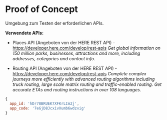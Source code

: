 # Proof of Concept

Umgebung zum Testen der erforderlichen APIs.

**Verwendete APIs:**

- Places API (Angeboten von der HERE REST API) - https://developer.here.com/develop/rest-apis
  _Get global information on 150 million parks, businesses, attractions and more, including addresses, categories and contact info._

- Routing API (Angeboten von der HERE REST API) - https://developer.here.com/develop/rest-apis
  _Complete complex journeys more efficiently with advanced routing algorithms including truck routing, large scale matrix routing and traffic-enabled routing. Get accurate ETAs and routing instructions in over 108 languages._


```js
{
  app_id: 'hDr78BRUEK7XFKrLIm2j',
  app_code: '7eGjD8JcxivXumb6wdzvig'
}
```
